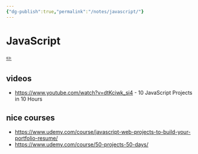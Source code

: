 ```yaml
---
{"dg-publish":true,"permalink":"/notes/javascript/"}
---
```

# JavaScript
[✏️](https://github.com/meleu/my-notes/edit/master/javascript.md)

## videos

- <https://www.youtube.com/watch?v=dtKciwk_si4> - 10 JavaScript Projects in 10 Hours


## nice courses

- <https://www.udemy.com/course/javascript-web-projects-to-build-your-portfolio-resume/>
- <https://www.udemy.com/course/50-projects-50-days/>
